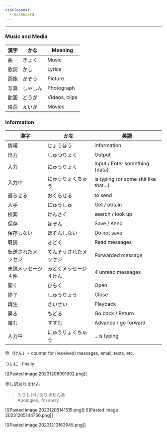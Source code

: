```yaml
---
cssclasses:
  - dashboard
---
```

---

### Music and Media
| 漢字 | かな | Meaning |
| ---- | ---- | ---- |
| 曲 | きょく | Music |
| 歌詞 | かし | Lyrics |
| 画像 | がぞう | Picture |
| 写真 | しゃしん | Photograph |
| 動画 | どうが | Videos, clips |
| 映画 | えいが | Movies |

### Information
| 漢字 | かな | 英語 |
| ---- | ---- | ---- |
| 情報 | じょうほう | information |
| 出力 | しゅつりょく | Output |
| 入力 | にゅうりょく | Input / Enter something (data) |
| 入力中 | にゅうりょくちゅう | is typing (or some shit like that...) |
| 遅らせる | おくらせる | to send |
| 入手 | にゅうしゅ | Get / obtain |
| 検索 | けんさく | search / look up |
| 保存 | ほぞん | Save / Keep |
| 保存しない | ほぞんしない | Do not save |
| 既読 | きどく | Read messages |
| 転送されたメッセジ | てんそうされたメッセジ | Forwarded message |
| 未読メッセージ４件 | みどくメッセージ４けん | 4 unread messages |
| 開く | ひらく | Open |
| 終了 | しゅうりょう | Close |
| 再生 | さいせい | Playback |
| 戻る					<br> | もどる | Go back / Return |
| 進む | すすむ | Advance / go forward |
| 入力中 | にゅうりょくちゅう | ...is typing |



件（けん）= counter for (received) messages, email, texts, etc. 

ついに : finally


![[Pasted image 20231208091902.png]]

申し訳ありません
>もうしわけありませんあ\
> Apologies, I'm sorry


![[Pasted image 20231205141515.png]]
![[Pasted image 20231205144756.png]]

![[Pasted image 20231213163945.png]]
